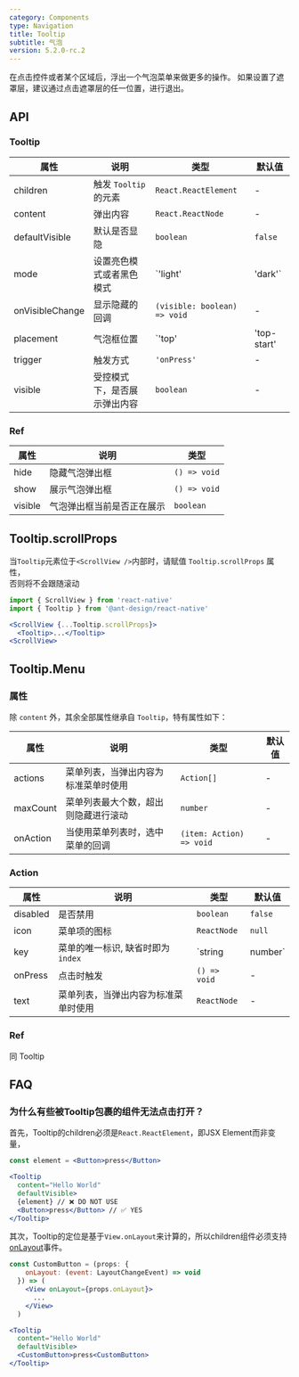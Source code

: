 ```yaml
---
category: Components
type: Navigation
title: Tooltip
subtitle: 气泡
version: 5.2.0-rc.2
---
```


在点击控件或者某个区域后，浮出一个气泡菜单来做更多的操作。
如果设置了遮罩层，建议通过点击遮罩层的任一位置，进行退出。

## API

### Tooltip

| 属性 | 说明 | 类型 | 默认值 |
| --- | --- | --- | --- |
| children | 触发 `Tooltip` 的元素 | `React.ReactElement` | - |
| content | 弹出内容 | `React.ReactNode` | - |
| defaultVisible | 默认是否显隐 | `boolean` | `false` |
| mode | 设置亮色模式或者黑色模式 | `'light' | 'dark'` | `'light'` |
| onVisibleChange | 显示隐藏的回调 | `(visible: boolean) => void` | - |
| placement | 气泡框位置 | `'top' | 'top-start' | 'top-end' | 'right' | 'right-start' | 'right-end' | 'bottom' | 'bottom-start' | 'bottom-end' | 'left' | 'left-start' | 'left-end'` | `'top'` |
| trigger | 触发方式 | `'onPress'` | - |
| visible | 受控模式下，是否展示弹出内容 | `boolean` | - |

### Ref

| 属性    | 说明                       | 类型         |
| ------- | -------------------------- | ------------ |
| hide    | 隐藏气泡弹出框             | `() => void` |
| show    | 展示气泡弹出框             | `() => void` |
| visible | 气泡弹出框当前是否正在展示 | `boolean`    |

## Tooltip.scrollProps

当`Tooltip`元素位于`<ScrollView />`内部时，请赋值 `Tooltip.scrollProps` 属性，
<br/>
否则将不会跟随滚动

```jsx
import { ScrollView } from 'react-native'
import { Tooltip } from '@ant-design/react-native'

<ScrollView {...Tooltip.scrollProps}>
  <Tooltip>...</Tooltip>
<ScrollView>
```

## Tooltip.Menu

### 属性

除 `content` 外，其余全部属性继承自 `Tooltip`，特有属性如下：

| 属性 | 说明 | 类型 | 默认值 |
| --- | --- | --- | --- |
| actions | 菜单列表，当弹出内容为标准菜单时使用 | `Action[]` | - |
| maxCount | 菜单列表最大个数，超出则隐藏进行滚动 | `number` | - |
| onAction | 当使用菜单列表时，选中菜单的回调 | `(item: Action) => void` | - |

### Action

| 属性 | 说明 | 类型 | 默认值 |
| --- | --- | --- | --- |
| disabled | 是否禁用 | `boolean` | `false` |
| icon | 菜单项的图标 | `ReactNode` | `null` |
| key | 菜单的唯一标识, 缺省时即为 `index` | `string | number` | `actions` 数组的 `index` |
| onPress | 点击时触发 | `() => void` | - |
| text | 菜单列表，当弹出内容为标准菜单时使用 | `ReactNode` | - |

### Ref

同 Tooltip



## FAQ

### 为什么有些被Tooltip包裹的组件无法点击打开？

首先，Tooltip的children必须是`React.ReactElement`，即JSX Element而非变量，

```jsx
const element = <Button>press</Button>

<Tooltip
  content="Hello World"
  defaultVisible>
  {element} // ❌ DO NOT USE       
  <Button>press</Button> // ✅ YES
</Tooltip>
```
其次，Tooltip的定位是基于`View.onLayout`来计算的，所以children组件必须支持[onLayout](https://reactnative.dev/docs/view#onlayout)事件。

```jsx
const CustomButton = (props: {
    onLayout: (event: LayoutChangeEvent) => void
  }) => (
    <View onLayout={props.onLayout}>
      ...
    </View>
  )

<Tooltip
  content="Hello World"
  defaultVisible>
  <CustomButton>press<CustomButton>
</Tooltip>
```